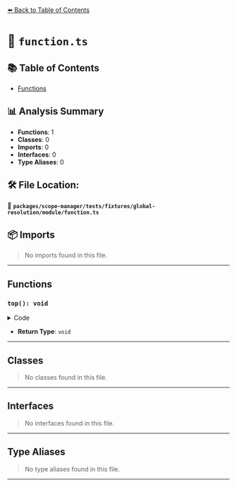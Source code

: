 [⬅️ Back to Table of Contents](../../../../../../index.md)

# 📄 `function.ts`

## 📚 Table of Contents

- [Functions](#functions)

## 📊 Analysis Summary

- **Functions**: 1
- **Classes**: 0
- **Imports**: 0
- **Interfaces**: 0
- **Type Aliases**: 0

## 🛠️ File Location:
📂 **`packages/scope-manager/tests/fixtures/global-resolution/module/function.ts`**

## 📦 Imports

> No imports found in this file.


---

## Functions

### `top(): void`

<details><summary>Code</summary>

```ts
function top() {}
```
</details>

- **Return Type**: `void`

---

## Classes

> No classes found in this file.


---

## Interfaces

> No interfaces found in this file.


---

## Type Aliases

> No type aliases found in this file.


---